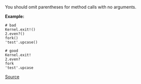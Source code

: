 You should omit parentheses for method calls with no arguments.

**Example:**

```
# bad
Kernel.exit!()
2.even?()
fork()
'test'.upcase()

# good
Kernel.exit!
2.even?
fork
'test'.upcase
```


[Source](http://www.rubydoc.info/gems/rubocop/RuboCop/Cop/Style/MethodCallWithArgsParentheses)